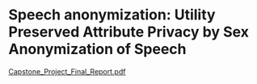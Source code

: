 # Speech anonymization: Utility Preserved Attribute Privacy by Sex Anonymization of Speech

[Capstone_Project_Final_Report.pdf](https://github.com/daniel-huang-1230/Speech-Anonymization/files/11258775/Capstone_Project_Final_Report.pdf)
